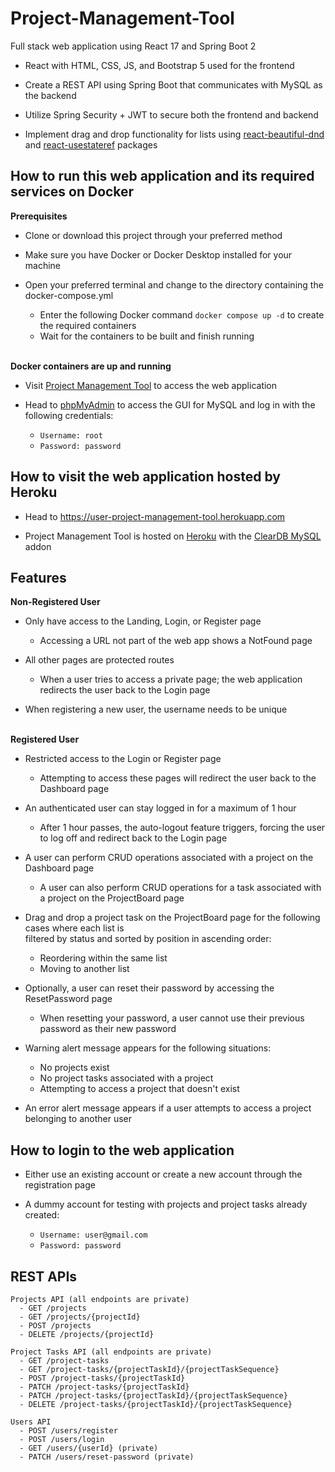 # Project-Management-Tool

Full stack web application using React 17 and Spring Boot 2

- React with HTML, CSS, JS, and Bootstrap 5 used for the frontend

- Create a REST API using Spring Boot that communicates with MySQL as the backend

- Utilize Spring Security + JWT to secure both the frontend and backend

- Implement drag and drop functionality for lists using [react-beautiful-dnd](https://www.npmjs.com/package/react-beautiful-dnd) and [react-usestateref](https://www.npmjs.com/package/react-usestateref) packages

## How to run this web application and its required services on Docker

**Prerequisites**
- Clone or download this project through your preferred method

- Make sure you have Docker or Docker Desktop installed for your machine

- Open your preferred terminal and change to the directory containing the docker-compose.yml
  - Enter the following Docker command `docker compose up -d` to create the required containers
  - Wait for the containers to be built and finish running

<br>**Docker containers are up and running**
- Visit [Project Management Tool](http://localhost:8080) to access the web application

- Head to [phpMyAdmin](http://localhost:8081) to access the GUI for MySQL and log in with the following credentials:
  - `Username: root`
  - `Password: password`

## How to visit the web application hosted by Heroku
- Head to https://user-project-management-tool.herokuapp.com

- Project Management Tool is hosted on [Heroku](https://devcenter.heroku.com/) with the [ClearDB MySQL](https://devcenter.heroku.com/articles/cleardb) addon 

## Features

**Non-Registered User**
- Only have access to the Landing, Login, or Register page
  - Accessing a URL not part of the web app shows a NotFound page 

- All other pages are protected routes
  - When a user tries to access a private page; the web application redirects the user back to the Login page
  
- When registering a new user, the username needs to be unique

<br>**Registered User**

- Restricted access to the Login or Register page
  - Attempting to access these pages will redirect the user back to the Dashboard page

- An authenticated user can stay logged in for a maximum of 1 hour
  - After 1 hour passes, the auto-logout feature triggers, forcing the user to log off and redirect back to the Login page

- A user can perform CRUD operations associated with a project on the Dashboard page
  - A user can also perform CRUD operations for a task associated with a project on the ProjectBoard page

- Drag and drop a project task on the ProjectBoard page for the following cases where each list is  <br> filtered by status and sorted by position in ascending order:
  - Reordering within the same list 
  - Moving to another list 

- Optionally, a user can reset their password by accessing the ResetPassword page
  - When resetting your password, a user cannot use their previous password as their new password

- Warning alert message appears for the following situations:
  - No projects exist
  - No project tasks associated with a project
  - Attempting to access a project that doesn't exist 

- An error alert message appears if a user attempts to access a project belonging to another user

## How to login to the web application

- Either use an existing account or create a new account through the registration page

- A dummy account for testing with projects and project tasks already created: 
  - `Username: user@gmail.com`
  - `Password: password`

## REST APIs
```
Projects API (all endpoints are private)
  - GET /projects
  - GET /projects/{projectId}
  - POST /projects
  - DELETE /projects/{projectId}
  
Project Tasks API (all endpoints are private)
  - GET /project-tasks
  - GET /project-tasks/{projectTaskId}/{projectTaskSequence}
  - POST /project-tasks/{projectTaskId}
  - PATCH /project-tasks/{projectTaskId}
  - PATCH /project-tasks/{projectTaskId}/{projectTaskSequence}
  - DELETE /project-tasks/{projectTaskId}/{projectTaskSequence}

Users API
  - POST /users/register
  - POST /users/login
  - GET /users/{userId} (private)
  - PATCH /users/reset-password (private)
```